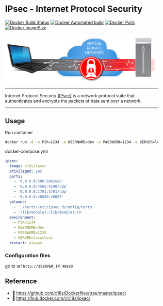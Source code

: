 # IPsec - Internet Protocol Security

[![Docker Build Status](https://img.shields.io/docker/build/c18s/ipsec.svg)][dockerhub_build]
[![Docker Automated build](https://img.shields.io/docker/automated/c18s/ipsec.svg)][dockerhub]
[![Docker Pulls](https://img.shields.io/docker/pulls/c18s/ipsec.svg)][dockerhub]
[![Docker ImageSize](https://images.microbadger.com/badges/image/c18s/ipsec.svg)][dockerhub_tag]

![IPsec](https://raw.githubusercontent.com/c18s/Dockerfiles/master/ipsec/logo.png)

---

Internet Protocol Security [(IPsec)][1] is a network protocol suite that authenticates and encrypts the packets of data sent over a network.

---

## Usage

Run container

```bash
docker run -d -e PSK=1234 -e USERNAME=dev -e PASSWORD=1234 -e SERVER=localhost -p 500:500/udp -p 4500:4500/udp -p 1701:1701/udp -p 40080:40080 --name ipsec --privileged -v /lib/modules:/lib/modules c18s/ipsec
```

docker-compose.yml

```yaml
ipsec:
  image: c18s/ipsec
  privileged: yes
  ports:
    - '0.0.0.0:500:500/udp'
    - '0.0.0.0:4500:4500/udp'
    - '0.0.0.0:1701:1701/udp'
    - '0.0.0.0:40080:40080'
  volumes:
    - './certs:/etc/ipsec.d/config/certs'
    - '/lib/modules:/lib/modules:ro'
  environment:
    - PSK=1234
    - USERNAME=dev
    - PASSWORD=1234
    - SERVER=localhost
  restart: always
```

### Configuration files

go to url `http://$SERVER_IP:40080`

## Reference

- 🐛 <https://github.com/c18s/Dockerfiles/tree/master/ipsec/>
- 🐳 <https://hub.docker.com/r/c18s/ipsec/>

[1]: https://en.wikipedia.org/wiki/IPsec/
[dockerhub]: https://hub.docker.com/r/c18s/ipsec/
[dockerhub_tag]: https://hub.docker.com/r/c18s/ipsec/tags/
[dockerhub_build]: https://hub.docker.com/r/c18s/ipsec/builds/

